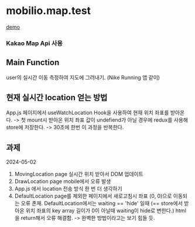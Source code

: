 # mobilio.map.test

[demo](https://pvvng.github.io/test_map)

### Kakao Map Api 사용
## Main Function
user의 실시간 이동 측정하여 지도에 그려내기. (Nike Running 앱 같이)


## 현재 실시간 location 얻는 방법

App.js 페이지에서 useWatchLocation Hook을 사용하여 현재 위치 좌표를 받아온다.
-> 첫 mount시 받아온 위치 좌표 값이 undefiend가 아닐 경우에 redux를 사용해 store에 저장한다.
-> 30초에 한번 이 과정을 반복한다.

## 과제

2024-05-02 

1. MovingLocation page 실시간 위치 받아서 DOM 업데이트 
2. DrawLocation page mobile에서 오류 발생
3. App.js 에서 location 전송 방식 한 번 더 생각하기
4. DefaultLocation page를 제외한 페이지에서 새로고침시 좌표 (0, 0)으로 이동되는 오류 존재. DefaultLocation에서는 waiting == 'hide' 일때 (== store에서 받아온 위치 좌표의 key array 길이가 0이 아닐때 waiting이 hide로 변한다.) html을 return해서 오류 해결함. -> 완벽한 방법이라고는 보기 힘들 듯.
